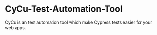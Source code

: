 # CyCu-Test-Automation-Tool
CyCu is an test automation tool which make Cypress tests easier for your web apps.
